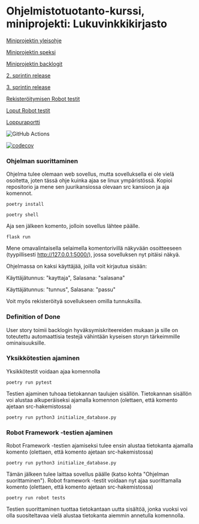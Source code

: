 # Ohjelmistotuotanto-kurssi, miniprojekti: Lukuvinkkikirjasto

[Miniprojektin yleisohje](https://ohjelmistotuotanto-hy.github.io/miniprojekti/)

[Miniprojektin speksi](https://ohjelmistotuotanto-hy.github.io/speksi/)

[Miniprojektin backlogit](https://docs.google.com/spreadsheets/d/1dgDb1iogv_WNv830mru2iMjrutRrwumTPhakcXey25w/edit#gid=0)

[2. sprintin release](https://github.com/taapp/ohtu-lukuvinkkikirjasto/releases/tag/sprint2)

[3. sprintin release](https://github.com/taapp/ohtu-lukuvinkkikirjasto/releases/tag/sprint3)

[Rekisteröitymisen Robot testit](https://github.com/taapp/ohtu-lukuvinkkikirjasto/blob/main/src/tests/register.robot)

[Loput Robot testit](https://github.com/taapp/ohtu-lukuvinkkikirjasto/blob/main/src/tests/home.robot)

[Loppuraportti](https://github.com/taapp/ohtu-lukuvinkkikirjasto/blob/main/raportti.md)

![GitHub Actions](https://github.com/taapp/ohtu-lukuvinkkikirjasto/workflows/CI/badge.svg)

[![codecov](https://codecov.io/gh/taapp/ohtu-lukuvinkkikirjasto/branch/main/graph/badge.svg?token=FLWIEJ35C8)](https://codecov.io/gh/taapp/ohtu-lukuvinkkikirjasto)

### Ohjelman suorittaminen
Ohjelma tulee olemaan web sovellus, mutta sovelluksella ei ole vielä osoitetta, joten tässä ohje kuinka ajaa se linux ympäristössä.
Kopioi repositorio ja mene sen juurikansiossa olevaan src kansioon ja aja komennot.
```
poetry install
```
```
poetry shell
```
Aja sen jälkeen komento, jolloin sovellus lähtee päälle.
```
flask run
```
Mene omavalintaisella selaimella komentorivillä näkyvään osoitteeseen (tyypillisesti http://127.0.0.1:5000/), jossa sovelluksen nyt pitäisi näkyä.

Ohjelmassa on kaksi käyttäjää, joilla voit kirjautua sisään:

Käyttäjätunnus: "kayttaja", Salasana: "salasana"

Käyttäjätunnus: "tunnus", Salasana: "passu"

Voit myös rekisteröityä sovellukseen omilla tunnuksilla.

### Definition of Done
User story toimii backlogin hyväksymiskriteereiden mukaan ja sille on toteutettu automaattisia testejä vähintään kyseisen storyn tärkeimmille ominaisuuksille.

### Yksikkötestien ajaminen
Yksikkötestit voidaan ajaa komennolla
```
poetry run pytest
```
Testien ajaminen tuhoaa tietokannan taulujen sisällön. Tietokannan sisällön voi alustaa alkuperäiseksi ajamalla komennon (olettaen, että komento ajetaan src-hakemistossa)
```
poetry run python3 initialize_database.py
```

### Robot Framework -testien ajaminen
Robot Framework -testien ajamiseksi tulee ensin alustaa tietokanta ajamalla komento (olettaen, että komento ajetaan src-hakemistossa)
```
poetry run python3 initialize_database.py
```
Tämän jälkeen tulee laittaa sovellus päälle (katso kohta "Ohjelman suorittaminen"). Robot framework -testit voidaan nyt ajaa suorittamalla komento (olettaen, että komento ajetaan src-hakemistossa)
```
poetry run robot tests
```
Testien suorittaminen tuottaa tietokantaan uutta sisältöä, jonka vuoksi voi olla suositeltavaa vielä alustaa tietokanta aiemmin annetulla komennolla.

